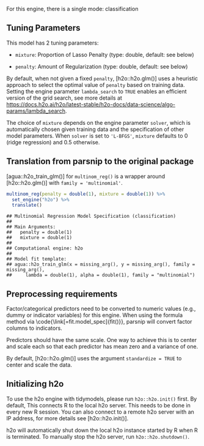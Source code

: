 


For this engine, there is a single mode: classification

## Tuning Parameters



This model has 2 tuning parameters:

- `mixture`: Proportion of Lasso Penalty (type: double, default: see below)

- `penalty`: Amount of Regularization (type: double, default: see below)


By default, when not given a fixed `penalty`, [h2o::h2o.glm()] uses a heuristic approach to select the optimal value of `penalty` based on training data. Setting the engine parameter `lambda_search` to `TRUE` enables an efficient version of the grid search, see more details at <https://docs.h2o.ai/h2o/latest-stable/h2o-docs/data-science/algo-params/lambda_search>. 

The choice of `mixture` depends on the engine parameter `solver`, which is automatically chosen given training data and the specification of other model parameters. When `solver` is set to `'L-BFGS'`, `mixture` defaults to 0 (ridge regression) and 0.5 otherwise. 

## Translation from parsnip to the original package

[agua::h2o_train_glm()] for `multinom_reg()` is a wrapper around [h2o::h2o.glm()] with `family = 'multinomial'`. 


```r
multinom_reg(penalty = double(1), mixture = double(1)) %>% 
  set_engine("h2o") %>% 
  translate()
```

```
## Multinomial Regression Model Specification (classification)
## 
## Main Arguments:
##   penalty = double(1)
##   mixture = double(1)
## 
## Computational engine: h2o 
## 
## Model fit template:
## agua::h2o_train_glm(x = missing_arg(), y = missing_arg(), family = missing_arg(), 
##     lambda = double(1), alpha = double(1), family = "multinomial")
```

## Preprocessing requirements


Factor/categorical predictors need to be converted to numeric values (e.g., dummy or indicator variables) for this engine. When using the formula method via \\code{\\link[=fit.model_spec]{fit()}}, parsnip will convert factor columns to indicators.


Predictors should have the same scale. One way to achieve this is to center and 
scale each so that each predictor has mean zero and a variance of one.

By default, [h2o::h2o.glm()] uses the argument `standardize = TRUE` to center and scale the data. 

## Initializing h2o 


To use the h2o engine with tidymodels, please run `h2o::h2o.init()` first. By default, This connects R to the local h2o server. This needs to be done in every new R session. You can also connect to a remote h2o server with an IP address, for more details see [h2o::h2o.init()]. 

h2o will automatically shut down the local h2o instance started by R when R is terminated. To manually stop the h2o server, run `h2o::h2o.shutdown()`. 
